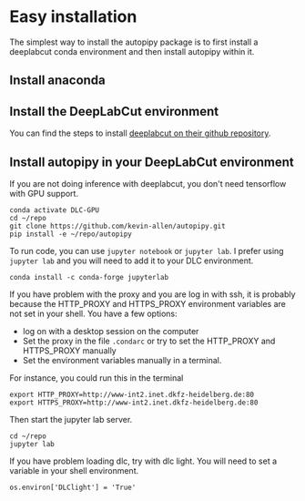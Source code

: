 # Easy installation

The simplest way to install the autopipy package is to first install a deeplabcut conda environment and then install autopipy within it.

## Install anaconda

## Install the DeepLabCut environment

You can find the steps to install [deeplabcut on their github repository](https://github.com/DeepLabCut/DeepLabCut).



## Install autopipy in your DeepLabCut environment
If you are not doing inference with deeplabcut, you don't need tensorflow with GPU support.

```{python}
conda activate DLC-GPU 
cd ~/repo
git clone https://github.com/kevin-allen/autopipy.git
pip install -e ~/repo/autopipy
```

To run code, you can use `jupyter notebook` or `jupyter lab`. I prefer using `jupyter lab` and you will need to add it to your DLC environment.

```
conda install -c conda-forge jupyterlab
```

If you have problem with the proxy and you are log in with ssh, it is probably because the HTTP_PROXY and HTTPS_PROXY environment variables are not set in your shell. You have a few options: 

*  log on with a desktop session on the computer
*  Set the proxy in the file `.condarc` or try to set the HTTP_PROXY and HTTPS_PROXY manually
*  Set the environment variables manually in a terminal.

For instance, you could run this in the terminal
```
export HTTP_PROXY=http://www-int2.inet.dkfz-heidelberg.de:80
export HTTPS_PROXY=http://www-int2.inet.dkfz-heidelberg.de:80
```


Then start the jupyter lab server.

```
cd ~/repo
jupyter lab
```
 
 If you have problem loading dlc, try with dlc light. You will need to set a variable in your shell environment.
 
 ```
 os.environ['DLClight'] = 'True'
 ```

